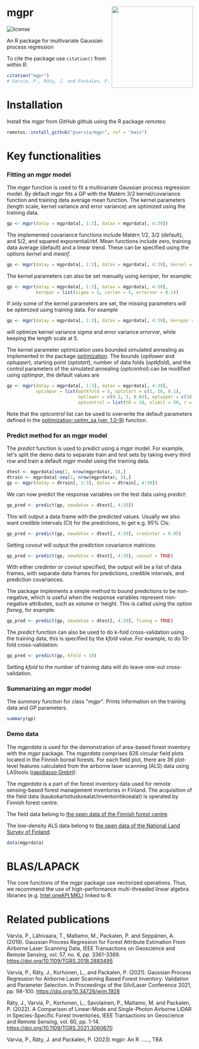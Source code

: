 mgpr <img src="figs/mgprlogo_nobg.png" width="220" align="right"/>
=================================================
![license](https://img.shields.io/badge/Licence-GPL--3-blue.svg)

An R package for multivariate Gaussian process regression

To cite the package use `citation()` from within R:

```r
citation("mgpr")
# Varvia, P., Räty, J. and Packalen, P. (2023). mgpr....
```   
# Installation
Install the *mgpr* from GitHub github using the R package *remotes*:
```r
remotes::install_github("pvarvia/mgpr", ref = "main")
```

# Key functionalities

### Fitting an mgpr model

The *mgpr* function is used to fit a multivariate Gaussian process regression model.
By default *mgpr* fits a GP with the Matérn 3/2 kernel/covariance function and training data average mean function. The kernel parameters (length scale, kernel variance and error variance) are optimized using the training data.
```r
gp <- mgpr(datay = mgprdata[, 1:3], datax = mgprdata[, 4:39])
```
The implemented covariance functions include Matérn 1/2, 3/2 (default), and 5/2, and squared exponential/rbf. Mean functions include zero, training data average (default) and a linear trend. These can be specified using the options *kernel* and *meanf*.
```r
gp <- mgpr(datay = mgprdata[, 1:3], datax = mgprdata[, 4:39], kernel = "rbf", meanf = "linear")
```
The kernel parameters can also be set manually using *kernpar*, for example:
```r
gp <- mgpr(datay = mgprdata[, 1:3], datax = mgprdata[, 4:39], 
           kernpar = list(sigma = 1, corlen = 5, errorvar = 0.1))
```
If only some of the kernel parameters are set, the missing parameters will be optimized using training data. For example
```r
gp <- mgpr(datay = mgprdata[, 1:3], datax = mgprdata[, 4:39], kernpar = list(corlen = 5))
```
will optimize kernel variance *sigma* and error variance *errorvar*, while keeping the length scale at 5.

The kernel parameter optimization uses bounded simulated annealing as implemented in the package [optimization](https://cran.r-project.org/web/packages/optimization/index.html). The bounds (*optlower* and *optupper*), starting point (*optstart*), number of data folds (*optkfold*), and the control parameters of the simulated annealing (*optcontrol*) can be modified using *optimpar*, the default values are
```r
gp <- mgpr(datay = mgprdata[, 1:3], datax = mgprdata[, 4:39], 
           optimpar = list(optkfold = 5, optstart = c(1, 10, 0.1),
                           optlower = c(0.3, 3, 0.03), optupper = c(10, 50, 0.5), 
                           optcontrol = list(t0 = 10, nlimit = 50, r = 0.9)))
```
Note that the *optcontrol* list can be used to overwrite the default parameters defined in the [optimization::optim_sa (ver. 1.0-9)](https://cran.r-project.org/web/packages/optimization/optimization.pdf) function.

### Predict method for an mgpr model
The *predict* function is used to predict using a mgpr model. For example, let's split the demo data to separate train and test sets by taking every third row and train a default *mgpr* model using the training data.
```r
dtest <- mgprdata[seq(1, nrow(mgprdata), 3),]
dtrain <- mgprdata[-seq(1, nrow(mgprdata), 3),]
gp <- mgpr(datay = dtrain[, 1:3], datax = dtrain[, 4:39])
```   
We can now predict the response variables on the test data using *predict*:
```r
gp_pred <- predict(gp, newdatax = dtest[, 4:39])
```
This will output a data frame with the predicted values. Usually we also want credible intervals (CI) for the predictions, to get e.g. 95% CIs:
```r
gp_pred <- predict(gp, newdatax = dtest[, 4:39], credinter = 0.95)
```
Setting *covout* will output the prediction covariance matrices:
```r
gp_pred <- predict(gp, newdatax = dtest[, 4:39], covout = TRUE)
```
With either *credinter* or *covout* specified, the output will be a list of data frames, with separate data frames for predictions, credible intervals, and prediction covariances.

The package implements a simple method to bound predictions to be non-negative, which is useful when the response variables represent non-negative attributes, such as volume or height. This is called using the option *fixneg*, for example:
```r
gp_pred <- predict(gp, newdatax = dtest[, 4:39], fixneg = TRUE)
```

The *predict* function can also be used to do k-fold cross-validation using the training data, this is specified by the *kfold* value. For example, to do 10-fold cross-validation:
 ```r
gp_pred <- predict(gp, kfold = 10)
```
Setting *kfold* to the number of training data will do leave-one-out cross-validation.

### Summarizing an mgpr model

The *summary* function for class "mgpr". Prints information on the training data and GP parameters.

```r
summary(gp)
```  

### Demo data

The *mgprdata* is used for the demonstration of area-based forest inventory with the *mgpr* package.
The *mgprdata* comprises 826 circular field plots located in the Finnish boreal forests.
For each field plot, there are 36 plot-level features calculated from the airborne laser scanning (ALS) data using LAStools ([rapidlasso GmbH](http://rapidlasso.com/LAStools)).

The *mgprdata* is a part of the forest inventory data used for remote sensing-based forest management inventories in Finland.
The acquisition of the field data (kaukokartoituskoealat/inventointikoealat) is operated by Finnish forest centre.

The field data belong to [the open data of the Finnish forest centre](https://www.metsakeskus.fi/fi/avoin-metsa-ja-luontotieto/metsatietoaineistot/metsavaratiedot).

The low-density ALS data belong to [the open data of the National Land Survey of Finland](https://www.maanmittauslaitos.fi/en/maps-and-spatial-data/expert-users/product-descriptions/laser-scanning-data-05-p).

```r
data(mgprdata)
```  

# BLAS/LAPACK
The core functions of the mgpr package use vectorized operations. Thus, we recommend the use of high-performance multi-threaded linear algebra libraries (e.g. [Intel oneAPI MKL](https://www.intel.com/content/www/us/en/developer/tools/oneapi/onemkl.html)) linked to R.

# Related publications

Varvia, P., Lähivaara, T., Maltamo, M., Packalen, P. and Seppänen, A. (2019). Gaussian Process Regression for Forest Attribute
Estimation From Airborne Laser Scanning Data, IEEE Transactions on Geoscience and Remote Sensing, vol. 57, no. 6, pp. 3361-3369. https://doi.org/10.1109/TGRS.2018.2883495

Varvia, P., Räty, J., Korhonen, L., and Packalen, P. (2021). Gaussian Process Regression for Airborne Laser Scanning Based Forest Inventory:
Validation and Parameter Selection. In Proceedings of the SilviLaser Conference 2021, pp. 98-100. https://doi.org/10.34726/wim.1928

Räty, J., Varvia, P., Korhonen, L., Savolainen, P., Maltamo, M. and Packalen, P. (2022). A Comparison of Linear-Mode and Single-Photon Airborne LiDAR in Species-Specific Forest Inventories,
IEEE Transactions on Geoscience and Remote Sensing, vol. 60, pp. 1-14.  https://doi.org/10.1109/TGRS.2021.3060670

Varvia, P., Räty, J. and Packalen, P. (2023) mgpr: An R ......, TBA
